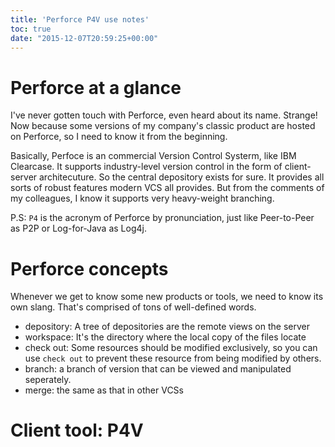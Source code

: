 ```yaml
---
title: 'Perforce P4V use notes'
toc: true
date: "2015-12-07T20:59:25+00:00"
---
```

# Perforce at a glance

I've never gotten touch with Perforce, even heard about its name. Strange! Now because some versions of my company's classic product are hosted on Perforce, so I need to know it from the beginning.

Basically, Perfoce is an commercial Version Control Systerm, like IBM Clearcase. It supports industry-level version control in the form of client-server architecuture. So the central depository exists for sure. It provides all sorts of robust features modern VCS all provides. But from the comments of my colleagues, I know it supports very heavy-weight branching.

P.S: `P4` is the acronym of Perforce by pronunciation, just like Peer-to-Peer as P2P or Log-for-Java as Log4j.

# Perforce concepts

Whenever we get to know some new products or tools, we need to know its own slang. That's comprised of tons of well-defined words.

- depository: A tree of depositories are the remote views on the server
- workspace: It's the directory where the local copy of the files locate
- check out: Some resources should be modified exclusively, so you can use `check out` to prevent these resource from being modified by others.
- branch: a branch of version that can be viewed and manipulated seperately.
- merge: the same as that in other VCSs

# Client tool: P4V

<to-be-continued>


